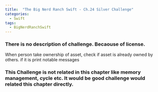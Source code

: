 ```yaml
---
title:  "The Big Nerd Ranch Swift - Ch.24 Silver Challenge"
categories: 
  - Swift
tags:
  - BigNerdRanchSwift
---
```


### There is no description of challenge. Becaouse of license.

When person take ownership of asset, check if asset is already owned by others. if it is print notable messages

### This Challenge is not related in this chapter like memory management, cycle etc. It would be good challenge would related this chapter directly.